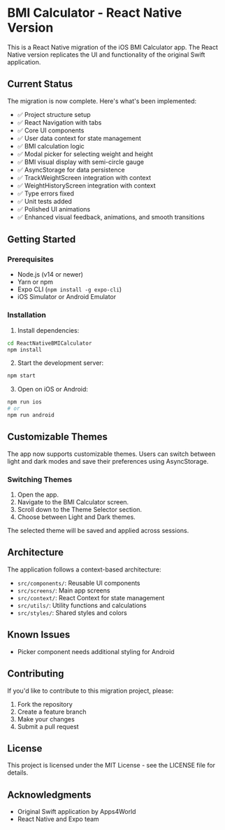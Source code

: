 # BMI Calculator - React Native Version

This is a React Native migration of the iOS BMI Calculator app. The React Native version replicates the UI and functionality of the original Swift application.

## Current Status

The migration is now complete. Here's what's been implemented:

- ✅ Project structure setup
- ✅ React Navigation with tabs
- ✅ Core UI components
- ✅ User data context for state management 
- ✅ BMI calculation logic
- ✅ Modal picker for selecting weight and height
- ✅ BMI visual display with semi-circle gauge
- ✅ AsyncStorage for data persistence
- ✅ TrackWeightScreen integration with context
- ✅ WeightHistoryScreen integration with context
- ✅ Type errors fixed
- ✅ Unit tests added
- ✅ Polished UI animations
- ✅ Enhanced visual feedback, animations, and smooth transitions

## Getting Started

### Prerequisites

- Node.js (v14 or newer)
- Yarn or npm
- Expo CLI (`npm install -g expo-cli`)
- iOS Simulator or Android Emulator

### Installation

1. Install dependencies:
```bash
cd ReactNativeBMICalculator
npm install
```

2. Start the development server:
```bash
npm start
```

3. Open on iOS or Android:
```bash
npm run ios
# or
npm run android
```

## Customizable Themes

The app now supports customizable themes. Users can switch between light and dark modes and save their preferences using AsyncStorage.

### Switching Themes

1. Open the app.
2. Navigate to the BMI Calculator screen.
3. Scroll down to the Theme Selector section.
4. Choose between Light and Dark themes.

The selected theme will be saved and applied across sessions.

## Architecture

The application follows a context-based architecture:

- `src/components/`: Reusable UI components
- `src/screens/`: Main app screens
- `src/context/`: React Context for state management
- `src/utils/`: Utility functions and calculations
- `src/styles/`: Shared styles and colors

## Known Issues

- Picker component needs additional styling for Android

## Contributing

If you'd like to contribute to this migration project, please:

1. Fork the repository
2. Create a feature branch
3. Make your changes
4. Submit a pull request

## License

This project is licensed under the MIT License - see the LICENSE file for details.

## Acknowledgments

- Original Swift application by Apps4World
- React Native and Expo team 
